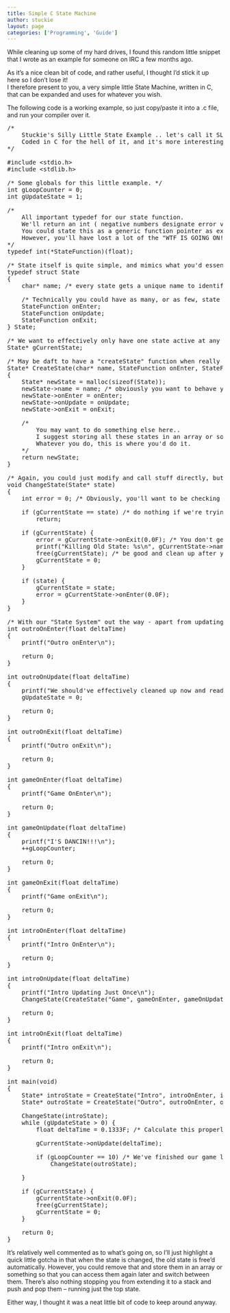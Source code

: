 ```yaml
---
title: Simple C State Machine
author: stuckie
layout: page
categories: ['Programming', 'Guide']
---
```

While cleaning up some of my hard drives, I found this random little snippet that I wrote as an example for someone on IRC a few months ago.

As it&#8217;s a nice clean bit of code, and rather useful, I thought I&#8217;d stick it up here so I don&#8217;t lose it!  
I therefore present to you, a very simple little State Machine, written in C, that can be expanded and uses for whatever you wish.

The following code is a working example, so just copy/paste it into a .c file, and run your compiler over it.

<pre>/* 
	Stuckie's Silly Little State Example .. let's call it SLate for a giggle.
	Coded in C for the hell of it, and it's more interesting than in C++ which gives us the use of Classes and virtual functions.
*/

#include &lt;stdio.h&gt;
#include &lt;stdlib.h&gt;

/* Some globals for this little example. */
int gLoopCounter = 0;
int gUpdateState = 1;

/* 
	All important typedef for our state function. 
	We'll return an int ( negative numbers designate error values as standard C practise ) and expect a float ( deltaTime. )
	You could state this as a generic function pointer as explained here: http://www.safercode.com/blog/2008/11/25/generic-function-pointers-in-c-and-void.html
	However, you'll have lost a lot of the "WTF IS GOING ON!?"-ness of the system, therefore we're going for the good 'ol strict typedef function pointer style.
*/
typedef int(*StateFunction)(float);

/* State itself is quite simple, and mimics what you'd essentially do in C++... */
typedef struct State
{
	char* name; /* every state gets a unique name to identify it. Could choose an int or something else instead if wanted. */

	/* Technically you could have as many, or as few, state phases as you want. We'll have onEnter, update and onExit as defaults. */
	StateFunction onEnter;
	StateFunction onUpdate;
	StateFunction onExit;
} State;

/* We want to effectively only have one state active at any one point, so lets have a global here. */
State* gCurrentState;

/* May be daft to have a "createState" function when really you just need to do it yourself and plunk a few variables in, but it keeps things neat and tidy! */
State* CreateState(char* name, StateFunction onEnter, StateFunction onUpdate, StateFunction onExit)
{
	State* newState = malloc(sizeof(State));
	newState-&gt;name = name; /* obviously you want to behave yourself and do some checking here. */
	newState-&gt;onEnter = onEnter;
	newState-&gt;onUpdate = onUpdate;
	newState-&gt;onExit = onExit;

	/* 
		You may want to do something else here.. 
		I suggest storing all these states in an array or something - hence the name id - so you can pull them back out and switch between them at will.
		Whatever you do, this is where you'd do it.
	*/
	return newState;
}

/* Again, you could just modify and call stuff directly, but we want to keep some sort of sanity in the system to figure out what's going on! */
void ChangeState(State* state)
{
	int error = 0; /* Obviously, you'll want to be checking this... */

	if (gCurrentState == state) /* do nothing if we're trying to set the same state again. */
		return;

	if (gCurrentState) {
		error = gCurrentState-&gt;onExit(0.0F); /* You don't generally give a hoot about deltaTime when exiting a state, same with entering. */
		printf("Killing Old State: %s\n", gCurrentState-&gt;name);
		free(gCurrentState); /* be good and clean up after yourself! */
		gCurrentState = 0;
	}

	if (state) {
		gCurrentState = state;
		error = gCurrentState-&gt;onEnter(0.0F);
	}
}

/* With our "State System" out the way - apart from updating, but we'll get to that - we'll define some dummy functions to call. */
int outroOnEnter(float deltaTime)
{
	printf("Outro onEnter\n");

	return 0;
}

int outroOnUpdate(float deltaTime)
{
	printf("We should've effectively cleaned up now and ready to quit, so let's set the global update state to something to force a quit\n");
	gUpdateState = 0;

	return 0;
}

int outroOnExit(float deltaTime)
{
	printf("Outro onExit\n");

	return 0;
}

int gameOnEnter(float deltaTime)
{
	printf("Game OnEnter\n");

	return 0;
}

int gameOnUpdate(float deltaTime)
{
	printf("I'S DANCIN!!!\n");
	++gLoopCounter;

	return 0;
}

int gameOnExit(float deltaTime)
{
	printf("Game onExit\n");

	return 0;
}

int introOnEnter(float deltaTime)
{
	printf("Intro OnEnter\n");

	return 0;
}

int introOnUpdate(float deltaTime)
{
	printf("Intro Updating Just Once\n");
	ChangeState(CreateState("Game", gameOnEnter, gameOnUpdate, gameOnExit));

	return 0;
}

int introOnExit(float deltaTime)
{
	printf("Intro onExit\n");

	return 0;
}

int main(void)
{
	State* introState = CreateState("Intro", introOnEnter, introOnUpdate, introOnExit);
	State* outroState = CreateState("Outro", outroOnEnter, outroOnUpdate, outroOnExit);

	ChangeState(introState);
	while (gUpdateState &gt; 0) {
		float deltaTime = 0.1333F; /* Calculate this properly! */

		gCurrentState-&gt;onUpdate(deltaTime);

		if (gLoopCounter == 10) /* We've finished our game loop and signified to ourselves to quit */
			ChangeState(outroState);

	}

	if (gCurrentState) {
		gCurrentState-&gt;onExit(0.0F);
		free(gCurrentState);
		gCurrentState = 0;
	}

	return 0;
}</pre>

It&#8217;s relatively well commented as to what&#8217;s going on, so I&#8217;ll just highlight a quick little gotcha in that when the state is changed, the old state is free&#8217;d automatically. However, you could remove that and store them in an array or something so that you can access them again later and switch between them. There&#8217;s also nothing stopping you from extending it to a stack and push and pop them &#8211; running just the top state.

Either way, I thought it was a neat little bit of code to keep around anyway.